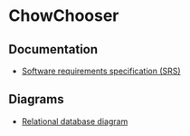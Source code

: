 # ChowChooser

## Documentation

+ [Software requirements specification (SRS)](Documentation/srs.md)

## Diagrams

+ [Relational database diagram](Documentation/erd.png)
